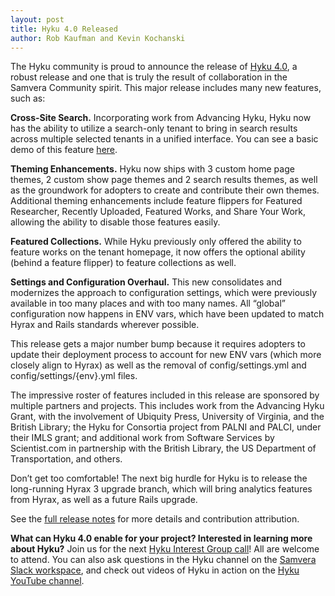 ```yaml
---
layout: post
title: Hyku 4.0 Released
author: Rob Kaufman and Kevin Kochanski
---
```


The Hyku community is proud to announce the release of [Hyku 4.0](https://github.com/samvera/hyku/releases/tag/v4.0.0), a robust release and one that is truly the result of collaboration in the Samvera Community spirit.  This major release includes many new features, such as:

<b>Cross-Site Search.</b> Incorporating work from Advancing Hyku, Hyku now has the ability to utilize a search-only tenant to bring in search results across multiple selected tenants in a unified interface.  You can see a basic demo of this feature [here](https://share.getcloudapp.com/RBunGOYP).

<b>Theming Enhancements.</b> Hyku now ships with 3 custom home page themes, 2 custom show page themes and 2 search results themes, as well as the groundwork for adopters to create and contribute their own themes. Additional theming enhancements include feature flippers for Featured Researcher, Recently Uploaded, Featured Works, and Share Your Work, allowing the ability to disable those features easily.

<b>Featured Collections.</b> While Hyku previously only offered the ability to feature works on the tenant homepage, it now offers the optional ability (behind a feature flipper) to feature collections as well.

<b>Settings and Configuration Overhaul.</b> This new consolidates and modernizes the approach to configuration settings, which were previously available in too many places and with too many names. All “global” configuration now happens in ENV vars, which have been updated to match Hyrax and Rails standards wherever possible.

This release gets a major number bump because it requires adopters to update their deployment process to account for new ENV vars (which more closely align to Hyrax) as well as the removal of config/settings.yml and config/settings/{env}.yml files.

The impressive roster of features included in this release are sponsored by multiple partners and projects.  This includes work from the Advancing Hyku Grant, with the involvement of Ubiquity Press, University of Virginia, and the British Library; the Hyku for Consortia project from PALNI and PALCI, under their IMLS grant; and additional work from Software Services by Scientist.com in partnership with the British Library, the US Department of Transportation, and others.

Don’t get too comfortable!  The next big hurdle for Hyku is to release the long-running Hyrax 3 upgrade branch, which will bring analytics features from Hyrax, as well as a future Rails upgrade.

See the [full release notes](https://github.com/samvera/hyku/releases/tag/v4.0.0) for more details and contribution attribution.

<b>What can Hyku 4.0 enable for your project? Interested in learning more about Hyku?</b> Join us for the next [Hyku Interest Group call](https://samvera.atlassian.net/wiki/spaces/samvera/pages/419533203/Samvera+Hyku+Interest+Group)! All are welcome to attend. You can also ask questions in the Hyku channel on the [Samvera Slack workspace](https://samvera.atlassian.net/wiki/spaces/samvera/pages/405211682/Get+in+touch#Getintouch!-Slack), and check out videos of Hyku in action on the [Hyku YouTube channel](https://www.youtube.com/channel/UC_m1Ovaaasa2ksyGaqz5i0Q/featured).
